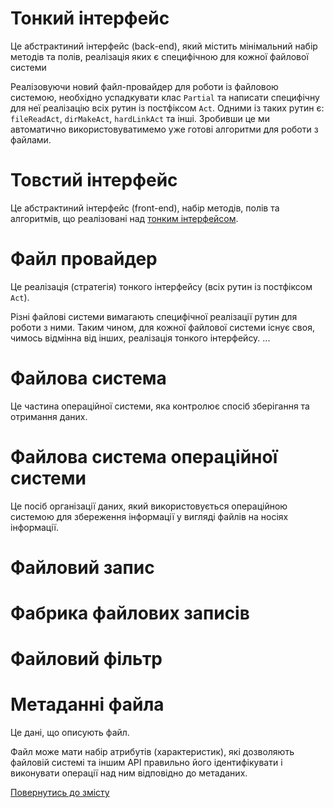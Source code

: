 # Тонкий інтерфейс

Це абстрактиний інтерфейс (back-end), який містить мінімальний набір методів та полів, реалізація яких є специфічною для
кожної файлової системи

Реалізовуючи новий файл-провайдер для роботи із файловою системою, необхідно успадкувати клас `Partial` та написати
специфічну для неї реалізацію всіх рутин із постфіксом `Act`. Одними із таких рутин є: `fileReadAct`, `dirMakeAct`,
`hardLinkAct` та інші. Зробивши це ми автоматично використовуватимемо уже готові алгоритми для роботи з файлами.

# Товстий інтерфейс

Це абстрактиний інтерфейс (front-end), набір методів, полів та алгоритмів, що реалізовані над [тонким інтерфейсом](#тонкий-інтерфейс).

# Файл провайдер

Це реалізація (стратегія) тонкого інтерфейсу (всіх рутин із постфіксом `Act`).

Різні файлові системи вимагають специфічної реалізації рутин для роботи з ними. Таким чином, для кожної файлової системи
існує своя, чимось відмінна від інших, реалізація тонкого інтерфейсу. ...

# Файлова система

Це частина операційної системи, яка контролює спосіб зберігання та отримання даних.

# Файлова система операційної системи

Це посіб організації даних, який використовується операційною системою для збереження інформації у вигляді файлів на носіях інформації.

# Файловий запис

# Фабрика файлових записів

# Файловий фільтр

# Метаданні файла

Це дані, що описують файл.

Файл може мати набір атрибутів (характеристик), які дозволяють файловій системі та іншим API правильно його ідентифікувати і виконувати операції над ним відповідно до метаданих.  

[Повернутись до змісту](../README.md#концепції)

<!-- - Тонкий інтерфейс ( backend ) - набір методів та полів.. згадати про префікс Act
- Товстий інтерфейс ( frontend ) - набір методів та полів.. згадати про префікс Act. Згадати про міксіни FilesFind та Secondary.
- Файл провайдер - стратегія... Згадати що ( частоко ) реалізує тонкий інтерфейс та має свій екземпляр обєкта path для обробки шляхів.
- Файлова система - система, яка... Згадати про клас FileSystem...
- Файлова система операційної системи - ... згадати що реалізована через провайдер HardDrive
- Файловий запис - ...
- Фабрика файлових записів - ... Згадати про клас RecordFactory
- Файловий фільтр - ...
- Метаданні файла - метадані... згадати про клас FileStat
-  -->